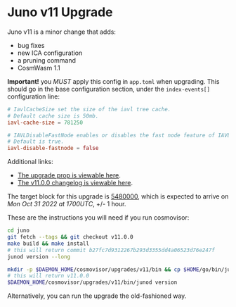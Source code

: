 # Juno v11 Upgrade

Juno v11 is a minor change that adds:

- bug fixes
- new ICA configuration
- a pruning command
- CosmWasm 1.1

**Important!** you _MUST_ apply this config in `app.toml` when upgrading. This should go in the base configuration section, under  the `index-events[]` configuration line:

```toml
# IavlCacheSize set the size of the iavl tree cache.
# Default cache size is 50mb.
iavl-cache-size = 781250

# IAVLDisableFastNode enables or disables the fast node feature of IAVL.
# Default is true.
iavl-disable-fastnode = false
```

Additional links:

- [The upgrade prop is viewable here](https://www.mintscan.io/juno/proposals/47).
- [The v11.0.0 changelog is viewable here](https://github.com/CosmosContracts/juno/releases/tag/v11.0.0).

The target block for this upgrade is [5480000](https://www.mintscan.io/juno/blocks/5480000), which is expected to arrive on _Mon Oct 31 2022 at 1700UTC_, +/- 1 hour.

These are the instructions you will need if you run cosmovisor:

```bash
cd juno
git fetch --tags && git checkout v11.0.0
make build && make install
# this will return commit b27fc7d9312267b293d3355dd4a06523d76e247f
junod version --long

mkdir -p $DAEMON_HOME/cosmovisor/upgrades/v11/bin && cp $HOME/go/bin/junod $DAEMON_HOME/cosmovisor/upgrades/v11/bin
# this will return v11.0.0
$DAEMON_HOME/cosmovisor/upgrades/v11/bin/junod version
```

Alternatively, you can run the upgrade the old-fashioned way.
